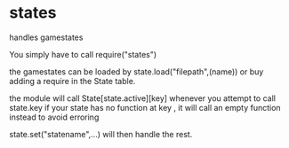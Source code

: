 # states

handles gamestates  

You simply have to call 
require("states")

the gamestates can be loaded by state.load("filepath",(name))
or buy adding a require in the State table.

the module will call State[state.active][key] whenever you attempt to call state.key
if your state has no function at key , it will call an empty function instead to avoid erroring

state.set("statename",...)
will then handle the rest.
